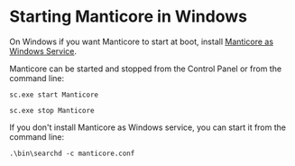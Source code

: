 # Starting Manticore in Windows

On Windows if you want Manticore to start at boot, install [Manticore as Windows Service](Installation/Windows.md).

Manticore can be started and stopped from the Control Panel or from the command line:

```shell
sc.exe start Manticore
```

```shell
sc.exe stop Manticore
```

If you don't install Manticore as Windows service, you can start it from the command line:

```shell
.\bin\searchd -c manticore.conf
```
